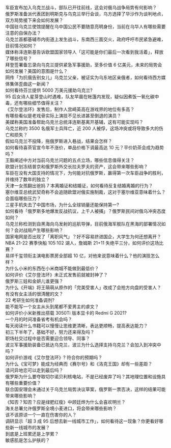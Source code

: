 车臣宣布加入乌克兰战斗，部队已开往前线，这会对俄乌战争局势有何影响？  
俄罗斯准备派代表团到明斯克与乌克兰举行会谈，乌方选择了华沙作为谈判地点，双方局势接下来会如何发展？  
中国驻乌克兰使馆提醒在乌中国公民不要随意亮明身份，当前在乌华人有哪些需要注意的自保办法？  
乌克兰首都基辅市内街道上发生战斗，东南西三面交火，政府呼吁市民紧急避难，目前情况如何？  
媒体称泽连斯基告诉欧盟国家领导人「这可能是你们最后一次看到我活着」，释放了哪些信号？  
拜登签署备忘录向乌克兰提供紧急军事援助，至多价值 6 亿美元，未来的局势会如何发展？美国的意图是什么？  
网传「为抗俄告别女儿」乌克兰父亲，被证实为乌东地区亲俄者，如何看待西方媒体集体歪曲这一新闻？  
如何看待芬兰提供 5000 万美元援助乌克兰?  
95 后女诗人星芽登山时遇难，队友早晨在帐篷内发现，疑似因煮饭一氧化碳中毒，还有哪些细节值得关注？  
《艾尔登法环》发售后，制作人宫崎英高在游戏界的地位有多高？  
有哪些看似是老戏骨实际上演技不见长进甚至倒退的演员？  
美媒称美国准备帮助乌克兰总统泽连斯基离开基辅，这有可能实现吗？  
乌克兰称约 3500 名俄军士兵阵亡，近 200 人被俘，这场冲突或将导致多大的伤亡和损失？  
假如乌克兰不投降，拖俄罗斯进入巷战，结果会怎样？  
如何看待喜茶官宣今年不涨价，单品价格下调最高达 10 元？平价奶茶会成为趋势吗？  
王毅阐述中方对当前乌克兰问题的五点立场，哪些信息值得关注？  
欧盟计划冻结普京和俄罗斯外交长拉夫罗夫的资产，这会带来哪些影响？  
车臣在没有大国支持的情况下，为何能对抗俄罗斯，赢得第一次车臣战争的胜利，并维持了数年的独立？  
天津一女孩翻出爸妈 7 本离婚证和结婚证，如何看待反复结婚离婚的行为？  
塞尔维亚总统武契奇称不会追随欧盟对俄实施制裁，这对于塞尔维亚意味着什么？会面临哪些压力？  
三星手机失去了中国市场，为什么全球销量还能保持第一?  
如何看待「俄罗斯多地爆发反战抗议，上千人被捕」？俄罗斯民间对俄乌冲突态度如何？  
乌克兰称检测到自黑海向乌发射的巡航导弹，目前俄海军舰队在黑海的部署情况如何？会对战局产生哪些影响？  
国家电网是否出现了「离职风气」？好不容易挤进国企，大学生为何还想离开？  
NBA 21-22 赛季快船 105:102 湖人，詹姆斯 21+11 失绝平三分，如何评价这场比赛？  
易烊千玺领衔主演电影票房全部超 10 亿，对他来说意味着什么？他的演技怎么样？  
为什么小米的东西在小米商城不能做到最低价？  
如何评价《艾尔登法环》未正式发售前就被封神了？  
俄罗斯三娃和金妍儿谁更强？  
为什么《开端》将王萌萌从原作的「完美受害人」改成了会抢方向盘的受害人？  
有没有女主活的很清醒的文？  
22 考研生如何准备调剂?  
能不能写一个女主从头到尾都不爱男主的虐文？  
如何评价小米新推出搭载 3050Ti 版本显卡的 Redmi G 2021?  
一个月的时间准备省考有机会吗？  
每天阅读什么书籍可以慢慢让思维更清晰，表达更顺畅，提高表达能力？  
初三下半年了，基础不好，努力还来得及吗？  
职场社交过程中是否需要迎合领导、同事？  
波兰军事援助装备已抵达乌克兰，波兰为什么选择支持乌克兰？会加入到冲突中吗？  
如何评价游戏《艾尔登法环》? 符合你的预期吗？  
为什么《宝可梦》能成为经典而《赛尔号》和《洛克王国》却有一些差距？  
请问异地恋可以走到最后吗？  
俄罗斯为什么要夺取切尔诺贝利核电站，不是已经废弃了吗？其地理位置和设施具有哪些重要价值？  
联合国安理会未通过关于乌克兰局势决议草案，俄罗斯一票否决，这样的结果可能带来哪些影响？  
《知否？知否？应是绿肥红瘦》中顾廷烨为什么会喜欢明兰？  
海关总署允许俄罗斯全境小麦进口，将会带来哪些影响？  
该不该原谅一个一直在伤害你的人？  
调研显示「超 3 成 95 后想去新一线城市工作」，如何看待这一现象？你更看好哪些新一线城市的发展？  
到底是上班累还是上学累？  
敏感肌是怎么护肤的？  
